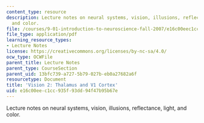 ```yaml
---
content_type: resource
description: Lecture notes on neural systems, vision, illusions, reflectance, light,
  and color.
file: /courses/9-01-introduction-to-neuroscience-fall-2007/e16c00eec1cc935f93dd94f47b95b67e_10_vision2.pdf
file_type: application/pdf
learning_resource_types:
- Lecture Notes
license: https://creativecommons.org/licenses/by-nc-sa/4.0/
ocw_type: OCWFile
parent_title: Lecture Notes
parent_type: CourseSection
parent_uid: 13bfc739-a727-5b79-027b-eb0a27682a6f
resourcetype: Document
title: 'Vision 2: Thalamus and V1 Cortex'
uid: e16c00ee-c1cc-935f-93dd-94f47b95b67e
---
```

Lecture notes on neural systems, vision, illusions, reflectance, light, and color.